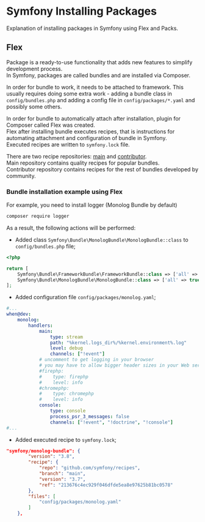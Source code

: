 # Symfony Installing Packages
Explanation of installing packages in Symfony using Flex and Packs.  

## Flex
Package is a ready-to-use functionality that adds new features to simplify development process.  
In Symfony, packages are called bundles and are installed via Composer.  

In order for bundle to work, it needs to be attached to framework. This usually requires doing some extra work - adding a bundle class in `config/bundles.php` and adding a config file in `config/packages/*.yaml` and possibly some others.  

In order for bundle to automatically attach after installation, plugin for Composer called Flex was created.  
Flex after installing bundle executes recipes, that is instructions for automating attachment and configuration of bundle in Symfony.  
Executed recipes are written to `symfony.lock` file.  

There are two recipe repositories: [main](https://github.com/symfony/recipes) and [contributor](https://github.com/symfony/recipes-contrib).  
Main repository contains quality recipes for popular bundles.  
Contributor repository contains recipes for the rest of bundles developed by community.  

### Bundle installation example using Flex
For example, you need to install logger (Monolog Bundle by default)
```bash
composer require logger
```

As a result, the following actions will be performed:
- Added class `Symfony\Bundle\MonologBundle\MonologBundle::class` to `config/bundles.php` file;
```php
<?php

return [
    Symfony\Bundle\FrameworkBundle\FrameworkBundle::class => ['all' => true],
    Symfony\Bundle\MonologBundle\MonologBundle::class => ['all' => true],
];
```

- Added configuration file `config/packages/monolog.yaml`;
```yaml
#...
when@dev:
    monolog:
        handlers:
            main:
                type: stream
                path: "%kernel.logs_dir%/%kernel.environment%.log"
                level: debug
                channels: ["!event"]
            # uncomment to get logging in your browser
            # you may have to allow bigger header sizes in your Web server configuration
            #firephp:
            #    type: firephp
            #    level: info
            #chromephp:
            #    type: chromephp
            #    level: info
            console:
                type: console
                process_psr_3_messages: false
                channels: ["!event", "!doctrine", "!console"]
#...
```

- Added executed recipe to `symfony.lock`;
```json
"symfony/monolog-bundle": {
        "version": "3.8",
        "recipe": {
            "repo": "github.com/symfony/recipes",
            "branch": "main",
            "version": "3.7",
            "ref": "213676c4ec929f046dfde5ea8e97625b81bc0578"
        },
        "files": [
            "config/packages/monolog.yaml"
        ]
    },
```
